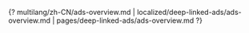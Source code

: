 {? multilang/zh-CN/ads-overview.md | localized/deep-linked-ads/ads-overview.md | pages/deep-linked-ads/ads-overview.md ?}
